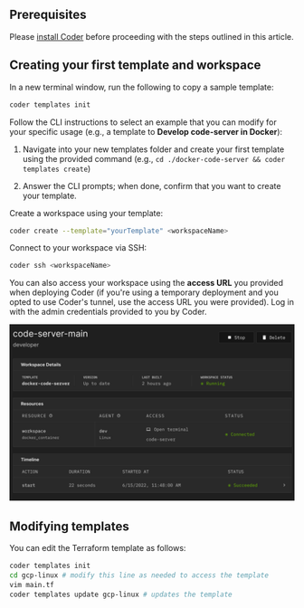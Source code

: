 ## Prerequisites

Please [install Coder](./install.md) before proceeding with the steps outlined in this article.

## Creating your first template and workspace

In a new terminal window, run the following to copy a sample template:

```bash
coder templates init
```

Follow the CLI instructions to select an example that you can modify for your
specific usage (e.g., a template to **Develop code-server in Docker**):

1. Navigate into your new templates folder and create your first template using
   the provided command (e.g., `cd ./docker-code-server && coder templates create`)

1. Answer the CLI prompts; when done, confirm that you want to create your template.

Create a workspace using your template:

```bash
coder create --template="yourTemplate" <workspaceName>
```

Connect to your workspace via SSH:

```bash
coder ssh <workspaceName>
```

You can also access your workspace using the **access URL** you provided when
deploying Coder (if you're using a temporary deployment and you opted to use
Coder's tunnel, use the access URL you were provided). Log in with the admin
credentials provided to you by Coder.

![Coder Web UI with code-server](../images/code-server.png)

## Modifying templates

You can edit the Terraform template as follows:

```sh
coder templates init
cd gcp-linux # modify this line as needed to access the template
vim main.tf
coder templates update gcp-linux # updates the template
```
